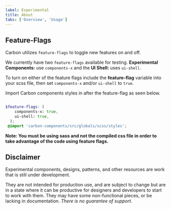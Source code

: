 ```yaml
---
label: Experimental
title: About
tabs: ['Overview', 'Usage']
---
```


## Feature-Flags

Carbon utilizes `feature-flags` to toggle new features on and off.

We currently have two `feature-flags` available for testing. **Experimental Components:** use `components-x` and the **UI Shell:** uses `ui-shell`.

To turn on either of the feature flags include the **feature-flag** variable into your scss file, then set `components-x` and/or `ui-shell` to `true`. 

Import Carbon components styles in after the feature-flag as seen below.

```scss

$feature-flags: (
    components-x: true,
    ui-shell: true,
  );
 @import 'carbon-components/src/globals/scss/styles';

```

**Note: You must be using sass and not the compiled css file in order to take advantage of the code using feature flags.** 


## Disclaimer 

Experimental components, designs, patterns, and other resources are work that is still under development. 

They are not intended for production use, and are subject to change but are in a state where it can be productive for designers and developers to start to work with them. They may have some non-functional pieces, or be lacking in documentation. *There is no guarantee of support*.
